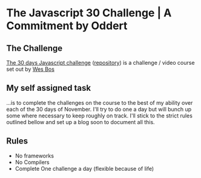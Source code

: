 # The Javascript 30 Challenge | A Commitment by Oddert

## The Challenge
[The 30 days Javascript challenge](https://javascript30.com/) ([repository](https://github.com/wesbos/JavaScript30)) is a challenge / video course set out by [Wes Bos](https://wesbos.com/)

## My self assigned task
...is to complete the challenges on the course to the best of my ability over each of the 30 days of November.
I'll try to do one a day but will bunch up some where necessary to keep roughly on track.
I'll stick to the strict rules outlined bellow and set up a blog soon to document all this.

## Rules
* No frameworks
* No Compilers
* Complete One challenge a day (flexible because of life)
